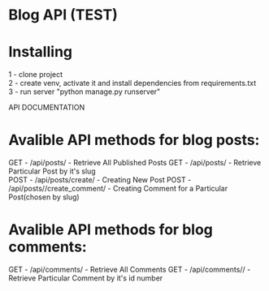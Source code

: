 
Blog API (TEST)
=======
# Installing
1 - clone project
<br>
2 - create venv, activate it and install dependencies from requirements.txt
<br>
3 - run server "python manage.py runserver" 

API DOCUMENTATION

# Avalible API methods for blog posts:

GET - /api/posts/ - Retrieve All Published Posts
GET - /api/posts/<slug> - Retrieve Particular Post by it's slug
<br>
POST - /api/posts/create/ - Creating New Post
POST - /api/posts/<slug>/create_comment/ - Creating Comment for a Particular Post(chosen by slug)
<br>
# Avalible API methods for blog comments:

GET - /api/comments/ - Retrieve All Comments
GET - /api/comments/<id>/ - Retrieve Particular Comment by it's id number
<br>	
